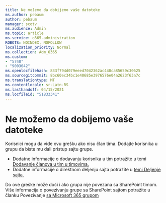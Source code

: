 ```yaml
---
title: Ne možemo da dobijemo vaše datoteke
ms.author: pebaum
author: pebaum
manager: scotv
ms.audience: Admin
ms.topic: article
ms.service: o365-administration
ROBOTS: NOINDEX, NOFOLLOW
localization_priority: Normal
ms.collection: Adm_O365
ms.custom:
- "5748"
- "9003042"
ms.openlocfilehash: 833f794d079eeed7042362ac440ca85659c30625
ms.sourcegitcommit: 8bc60ec34bc1e40685e3976576e04a2623f63a7c
ms.translationtype: MT
ms.contentlocale: sr-Latn-RS
ms.lasthandoff: 04/15/2021
ms.locfileid: "51833341"
---
```

# <a name="we-cant-get-your-files"></a>Ne možemo da dobijemo vaše datoteke

Korisnici mogu da vide ovu grešku ako nisu član tima. Dodajte korisnika u grupu da biste mu dali pristup sajtu grupe.

- Dodatne informacije o dodavanju korisnika u tim potražite u temi [Dodavanje članova u tim u timovima.](https://support.office.com/article/add-people-to-a-team-aff2249d-b456-4bc3-81e7-52327b6b38e9)
- Dodatne informacije o direktnom deljenju sajta potražite u [temi Deljenje sajta.](https://support.office.com/article/Share-a-site-958771A8-D041-4EB8-B51C-AFEA2EAE3658)

Do ove greške može doći i ako grupa nije povezana sa SharePoint timom. Više informacija o povezivanju grupe sa SharePoint sajtom potražite u članku Povezivanje [sa Microsoft 365 grupom](https://docs.microsoft.com/sharepoint/dev/transform/modernize-connect-to-office365-group)